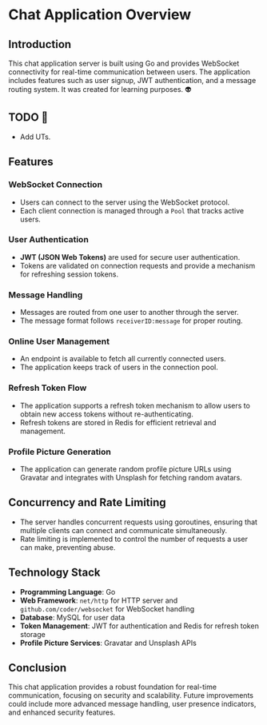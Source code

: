 # Chat Application Overview

## Introduction
This chat application server is built using Go and provides WebSocket connectivity for real-time communication between users. The application includes features such as user signup, JWT authentication, and a message routing system. It was created for learning purposes. :alien:

## TODO :art:
- Add UTs.

## Features

### WebSocket Connection
- Users can connect to the server using the WebSocket protocol.
- Each client connection is managed through a `Pool` that tracks active users.

### User Authentication
- **JWT (JSON Web Tokens)** are used for secure user authentication.
- Tokens are validated on connection requests and provide a mechanism for refreshing session tokens.

### Message Handling
- Messages are routed from one user to another through the server.
- The message format follows `receiverID:message` for proper routing.

### Online User Management
- An endpoint is available to fetch all currently connected users.
- The application keeps track of users in the connection pool.

### Refresh Token Flow
- The application supports a refresh token mechanism to allow users to obtain new access tokens without re-authenticating.
- Refresh tokens are stored in Redis for efficient retrieval and management.

### Profile Picture Generation
- The application can generate random profile picture URLs using Gravatar and integrates with Unsplash for fetching random avatars.

## Concurrency and Rate Limiting
- The server handles concurrent requests using goroutines, ensuring that multiple clients can connect and communicate simultaneously.
- Rate limiting is implemented to control the number of requests a user can make, preventing abuse.

## Technology Stack
- **Programming Language**: Go
- **Web Framework**: `net/http` for HTTP server and `github.com/coder/websocket` for WebSocket handling
- **Database**: MySQL for user data
- **Token Management**: JWT for authentication and Redis for refresh token storage
- **Profile Picture Services**: Gravatar and Unsplash APIs

## Conclusion
This chat application provides a robust foundation for real-time communication, focusing on security and scalability. Future improvements could include more advanced message handling, user presence indicators, and enhanced security features.